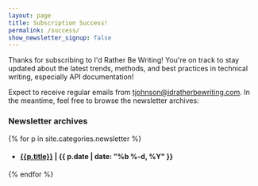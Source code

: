 ```yaml
---
layout: page
title: Subscription Success!
permalink: /success/
show_newsletter_signup: false
---
```


Thanks for subscribing to I'd Rather Be Writing! You're on track to stay updated about the latest trends, methods, and best practices in technical writing, especially API documentation!

Expect to receive regular emails from tjohnson@idratherbewriting.com. In the meantime, feel free to browse the newsletter archives:

<h3>Newsletter archives</h3>

{% for p in site.categories.newsletter %}
<ul>
<li><h4 class="categoryArchive"><a href="{{ p.url | prepend: site.baseurl }}">{{p.title}}</a> <span class="postDate"> | {{ p.date | date: "%b %-d, %Y" }}</span></h4></li>
</ul>
{% endfor %}

<style>
body.pas-body {
    display: none !important;
}
</style>
<script>
  $(document).ready(function() {
    $('#iFrameResizer1').css('display', 'none');
  });
</script>